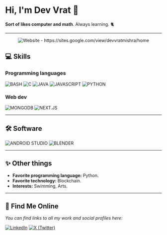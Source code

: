 # Hi, I'm **Dev Vrat** 👋

**Sort of likes computer and math**. Always learning. 🐈

---


<p align="center">
  <img src="https://i.ibb.co/ks3DHHvW/Dev-Vrat.png" alt="Website - https://sites.google.com/view/devvratmishra/home">
</p>


## 💻 Skills

### Programming languages
![BASH](https://img.shields.io/badge/BASH-4EAA25?style=for-the-badge&logo=gnu-bash&logoColor=white)
![C](https://img.shields.io/badge/C-03599C?style=for-the-badge&logo=c&logoColor=white)
![JAVA](https://img.shields.io/badge/Java-007396?style=for-the-badge&logo=java&logoColor=white)
![JAVASCRIPT](https://img.shields.io/badge/JavaScript-F7DF1E?style=for-the-badge&logo=javascript&logoColor=black)
![PYTHON](https://img.shields.io/badge/Python-3776AB?style=for-the-badge&logo=python&logoColor=white)


### Web dev
![MONGODB](https://img.shields.io/badge/MongoDB-47A248?style=for-the-badge&logo=mongodb&logoColor=white)
![NEXT.JS](https://img.shields.io/badge/Next.js-000000?style=for-the-badge&logo=next.js&logoColor=white)

---

## 🛠️ Software
![ANDROID STUDIO](https://img.shields.io/badge/Android_Studio-3DDC84?style=for-the-badge&logo=android-studio&logoColor=white)
![BLENDER](https://img.shields.io/badge/Blender-F5792A?style=for-the-badge&logo=blender&logoColor=white)


---

## ✨ Other things

* **Favorite programming language:** Python.
* **Favorite technology:** Blockchain.
* **Interests:** Swimming, Arts.

---

## 🔗 Find Me Online
*You can find links to all my work and social profiles here:*

[![LinkedIn](https://img.shields.io/badge/LinkedIn-0A66C2?style=for-the-badge&logo=linkedin&logoColor=white)](https://www.linkedin.com/in/devvratmishra/)
[![X (Twitter)](https://img.shields.io/badge/X-000000?style=for-the-badge&logo=x&logoColor=white)](https://x.com/dvvrtmshra)
